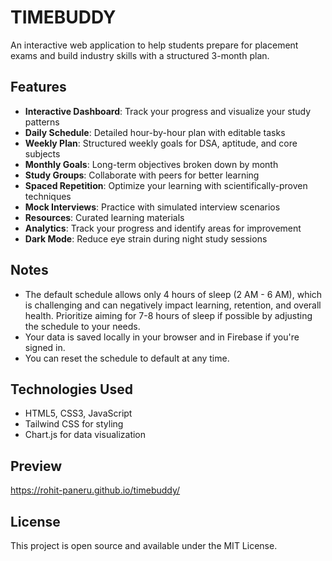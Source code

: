 # TIMEBUDDY

An interactive web application to help students prepare for placement exams and build industry skills with a structured 3-month plan.

## Features

- **Interactive Dashboard**: Track your progress and visualize your study patterns
- **Daily Schedule**: Detailed hour-by-hour plan with editable tasks
- **Weekly Plan**: Structured weekly goals for DSA, aptitude, and core subjects
- **Monthly Goals**: Long-term objectives broken down by month
- **Study Groups**: Collaborate with peers for better learning
- **Spaced Repetition**: Optimize your learning with scientifically-proven techniques
- **Mock Interviews**: Practice with simulated interview scenarios
- **Resources**: Curated learning materials
- **Analytics**: Track your progress and identify areas for improvement
- **Dark Mode**: Reduce eye strain during night study sessions

## Notes

- The default schedule allows only 4 hours of sleep (2 AM - 6 AM), which is challenging and can negatively impact learning, retention, and overall health. Prioritize aiming for 7-8 hours of sleep if possible by adjusting the schedule to your needs.
- Your data is saved locally in your browser and in Firebase if you're signed in.
- You can reset the schedule to default at any time.

## Technologies Used

- HTML5, CSS3, JavaScript
- Tailwind CSS for styling
- Chart.js for data visualization

## Preview

https://rohit-paneru.github.io/timebuddy/

## License

This project is open source and available under the MIT License.
